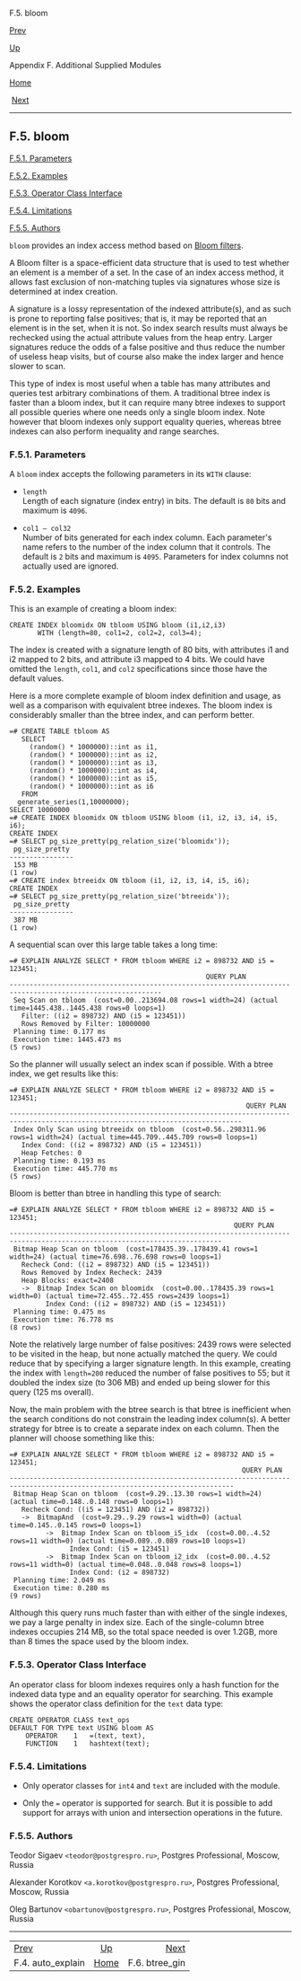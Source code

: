 <div class="navheader" data-xmlns="http://www.w3.org/TR/xhtml1/transitional">

F.5. bloom

</div>

[Prev](auto-explain.html "F.4. auto_explain") 

[Up](contrib.html "Appendix F. Additional Supplied Modules")

Appendix F. Additional Supplied Modules

[Home](index.html "PostgreSQL 10.3 Documentation")

 [Next](btree-gin.html "F.6. btree_gin")

-----

<div id="BLOOM" class="sect1">

<div class="titlepage">

<div>

<div>

## F.5. bloom

</div>

</div>

</div>

<div class="toc">

<span class="sect2">[F.5.1.
Parameters](bloom.html#id-1.11.7.14.7)</span>

<span class="sect2">[F.5.2. Examples](bloom.html#id-1.11.7.14.8)</span>

<span class="sect2">[F.5.3. Operator Class
Interface](bloom.html#id-1.11.7.14.9)</span>

<span class="sect2">[F.5.4.
Limitations](bloom.html#id-1.11.7.14.10)</span>

<span class="sect2">[F.5.5. Authors](bloom.html#id-1.11.7.14.11)</span>

</div>

<span id="id-1.11.7.14.2" class="indexterm"></span>

`bloom` provides an index access method based on [Bloom
filters](http://en.wikipedia.org/wiki/Bloom_filter).

A Bloom filter is a space-efficient data structure that is used to test
whether an element is a member of a set. In the case of an index access
method, it allows fast exclusion of non-matching tuples via signatures
whose size is determined at index creation.

A signature is a lossy representation of the indexed attribute(s), and
as such is prone to reporting false positives; that is, it may be
reported that an element is in the set, when it is not. So index search
results must always be rechecked using the actual attribute values from
the heap entry. Larger signatures reduce the odds of a false positive
and thus reduce the number of useless heap visits, but of course also
make the index larger and hence slower to scan.

This type of index is most useful when a table has many attributes and
queries test arbitrary combinations of them. A traditional btree index
is faster than a bloom index, but it can require many btree indexes to
support all possible queries where one needs only a single bloom index.
Note however that bloom indexes only support equality queries, whereas
btree indexes can also perform inequality and range searches.

<div id="id-1.11.7.14.7" class="sect2">

<div class="titlepage">

<div>

<div>

### F.5.1. Parameters

</div>

</div>

</div>

A `bloom` index accepts the following parameters in its `WITH` clause:

<div class="variablelist">

  - <span class="term">`length`</span>  
    Length of each signature (index entry) in bits. The default is `80`
    bits and maximum is `4096`.

</div>

<div class="variablelist">

  - <span class="term">`col1 — col32`</span>  
    Number of bits generated for each index column. Each parameter's
    name refers to the number of the index column that it controls. The
    default is `2` bits and maximum is `4095`. Parameters for index
    columns not actually used are ignored.

</div>

</div>

<div id="id-1.11.7.14.8" class="sect2">

<div class="titlepage">

<div>

<div>

### F.5.2. Examples

</div>

</div>

</div>

This is an example of creating a bloom index:

``` programlisting
CREATE INDEX bloomidx ON tbloom USING bloom (i1,i2,i3)
       WITH (length=80, col1=2, col2=2, col3=4);
```

The index is created with a signature length of 80 bits, with attributes
i1 and i2 mapped to 2 bits, and attribute i3 mapped to 4 bits. We could
have omitted the `length`, `col1`, and `col2` specifications since those
have the default values.

Here is a more complete example of bloom index definition and usage, as
well as a comparison with equivalent btree indexes. The bloom index is
considerably smaller than the btree index, and can perform better.

``` programlisting
=# CREATE TABLE tbloom AS
   SELECT
     (random() * 1000000)::int as i1,
     (random() * 1000000)::int as i2,
     (random() * 1000000)::int as i3,
     (random() * 1000000)::int as i4,
     (random() * 1000000)::int as i5,
     (random() * 1000000)::int as i6
   FROM
  generate_series(1,10000000);
SELECT 10000000
=# CREATE INDEX bloomidx ON tbloom USING bloom (i1, i2, i3, i4, i5, i6);
CREATE INDEX
=# SELECT pg_size_pretty(pg_relation_size('bloomidx'));
 pg_size_pretty
----------------
 153 MB
(1 row)
=# CREATE index btreeidx ON tbloom (i1, i2, i3, i4, i5, i6);
CREATE INDEX
=# SELECT pg_size_pretty(pg_relation_size('btreeidx'));
 pg_size_pretty
----------------
 387 MB
(1 row)
```

A sequential scan over this large table takes a long
time:

``` programlisting
=# EXPLAIN ANALYZE SELECT * FROM tbloom WHERE i2 = 898732 AND i5 = 123451;
                                                 QUERY PLAN
------------------------------------------------------------------------------------------------------------
 Seq Scan on tbloom  (cost=0.00..213694.08 rows=1 width=24) (actual time=1445.438..1445.438 rows=0 loops=1)
   Filter: ((i2 = 898732) AND (i5 = 123451))
   Rows Removed by Filter: 10000000
 Planning time: 0.177 ms
 Execution time: 1445.473 ms
(5 rows)
```

So the planner will usually select an index scan if possible. With a
btree index, we get results like
this:

``` programlisting
=# EXPLAIN ANALYZE SELECT * FROM tbloom WHERE i2 = 898732 AND i5 = 123451;
                                                           QUERY PLAN
--------------------------------------------------------------------------------------------------------------------------------
 Index Only Scan using btreeidx on tbloom  (cost=0.56..298311.96 rows=1 width=24) (actual time=445.709..445.709 rows=0 loops=1)
   Index Cond: ((i2 = 898732) AND (i5 = 123451))
   Heap Fetches: 0
 Planning time: 0.193 ms
 Execution time: 445.770 ms
(5 rows)
```

Bloom is better than btree in handling this type of
search:

``` programlisting
=# EXPLAIN ANALYZE SELECT * FROM tbloom WHERE i2 = 898732 AND i5 = 123451;
                                                        QUERY PLAN
---------------------------------------------------------------------------------------------------------------------------
 Bitmap Heap Scan on tbloom  (cost=178435.39..178439.41 rows=1 width=24) (actual time=76.698..76.698 rows=0 loops=1)
   Recheck Cond: ((i2 = 898732) AND (i5 = 123451))
   Rows Removed by Index Recheck: 2439
   Heap Blocks: exact=2408
   ->  Bitmap Index Scan on bloomidx  (cost=0.00..178435.39 rows=1 width=0) (actual time=72.455..72.455 rows=2439 loops=1)
         Index Cond: ((i2 = 898732) AND (i5 = 123451))
 Planning time: 0.475 ms
 Execution time: 76.778 ms
(8 rows)
```

Note the relatively large number of false positives: 2439 rows were
selected to be visited in the heap, but none actually matched the query.
We could reduce that by specifying a larger signature length. In this
example, creating the index with `length=200` reduced the number of
false positives to 55; but it doubled the index size (to 306 MB) and
ended up being slower for this query (125 ms overall).

Now, the main problem with the btree search is that btree is inefficient
when the search conditions do not constrain the leading index column(s).
A better strategy for btree is to create a separate index on each
column. Then the planner will choose something like
this:

``` programlisting
=# EXPLAIN ANALYZE SELECT * FROM tbloom WHERE i2 = 898732 AND i5 = 123451;
                                                          QUERY PLAN
------------------------------------------------------------------------------------------------------------------------------
 Bitmap Heap Scan on tbloom  (cost=9.29..13.30 rows=1 width=24) (actual time=0.148..0.148 rows=0 loops=1)
   Recheck Cond: ((i5 = 123451) AND (i2 = 898732))
   ->  BitmapAnd  (cost=9.29..9.29 rows=1 width=0) (actual time=0.145..0.145 rows=0 loops=1)
         ->  Bitmap Index Scan on tbloom_i5_idx  (cost=0.00..4.52 rows=11 width=0) (actual time=0.089..0.089 rows=10 loops=1)
               Index Cond: (i5 = 123451)
         ->  Bitmap Index Scan on tbloom_i2_idx  (cost=0.00..4.52 rows=11 width=0) (actual time=0.048..0.048 rows=8 loops=1)
               Index Cond: (i2 = 898732)
 Planning time: 2.049 ms
 Execution time: 0.280 ms
(9 rows)
```

Although this query runs much faster than with either of the single
indexes, we pay a large penalty in index size. Each of the single-column
btree indexes occupies 214 MB, so the total space needed is over 1.2GB,
more than 8 times the space used by the bloom index.

</div>

<div id="id-1.11.7.14.9" class="sect2">

<div class="titlepage">

<div>

<div>

### F.5.3. Operator Class Interface

</div>

</div>

</div>

An operator class for bloom indexes requires only a hash function for
the indexed data type and an equality operator for searching. This
example shows the operator class definition for the `text` data type:

``` programlisting
CREATE OPERATOR CLASS text_ops
DEFAULT FOR TYPE text USING bloom AS
    OPERATOR    1   =(text, text),
    FUNCTION    1   hashtext(text);
```

</div>

<div id="id-1.11.7.14.10" class="sect2">

<div class="titlepage">

<div>

<div>

### F.5.4. Limitations

</div>

</div>

</div>

<div class="itemizedlist">

  - Only operator classes for `int4` and `text` are included with the
    module.

  - Only the `=` operator is supported for search. But it is possible to
    add support for arrays with union and intersection operations in the
    future.

</div>

</div>

<div id="id-1.11.7.14.11" class="sect2">

<div class="titlepage">

<div>

<div>

### F.5.5. Authors

</div>

</div>

</div>

Teodor Sigaev `<teodor@postgrespro.ru>`, Postgres Professional, Moscow,
Russia

Alexander Korotkov `<a.korotkov@postgrespro.ru>`, Postgres Professional,
Moscow, Russia

Oleg Bartunov `<obartunov@postgrespro.ru>`, Postgres Professional,
Moscow,
Russia

</div>

</div>

<div class="navfooter">

-----

|                           |                    |                        |
| :------------------------ | :----------------: | ---------------------: |
| [Prev](auto-explain.html) | [Up](contrib.html) | [Next](btree-gin.html) |
| F.4. auto\_explain        | [Home](index.html) |        F.6. btree\_gin |

</div>

